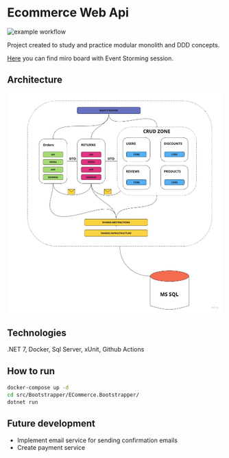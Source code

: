# Ecommerce Web Api

![example workflow](https://github.com/MaciejNET/E-Commerce/actions/workflows/dotnet.yml/badge.svg)

Project created to study and practice modular monolith and DDD concepts.

[Here](https://miro.com/app/board/uXjVMy3rVUc=/?share_link_id=104061673349) you can find miro board with Event Storming session.

## Architecture
![image](EcommerceArchitecture.jpg)

## Technologies
.NET 7, Docker, Sql Server, xUnit, Github Actions

## How to run
```bash
docker-compose up -d
cd src/Bootstrapper/ECommerce.Bootstrapper/
dotnet run
```

## Future development
- Implement email service for sending confirmation emails
- Create payment service
